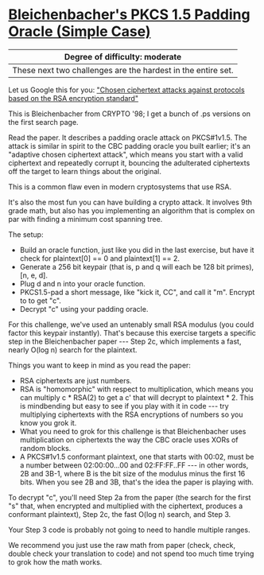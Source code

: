 # [Bleichenbacher's PKCS 1.5 Padding Oracle (Simple Case)](http://cryptopals.com/sets/6/challenges/47/)
Degree of difficulty: moderate |
------------------------------ |
These next two challenges are the hardest in the entire set. |

Let us Google this for you: ["Chosen ciphertext attacks against protocols based on the RSA encryption standard"](http://lmgtfy.com/?q=%22Chosen+ciphertext+attacks+against+protocols+based+on+the+RSA+encryption+standard%22)

This is Bleichenbacher from CRYPTO '98; I get a bunch of .ps versions on the first search page.

Read the paper. It describes a padding oracle attack on PKCS#1v1.5. The attack is similar in spirit to the CBC padding oracle you built earlier; it's an "adaptive chosen ciphertext attack", which means you start with a valid ciphertext and repeatedly corrupt it, bouncing the adulterated ciphertexts off the target to learn things about the original.

This is a common flaw even in modern cryptosystems that use RSA.

It's also the most fun you can have building a crypto attack. It involves 9th grade math, but also has you implementing an algorithm that is complex on par with finding a minimum cost spanning tree.

The setup:

* Build an oracle function, just like you did in the last exercise, but have it check for plaintext[0] == 0 and plaintext[1] == 2.
* Generate a 256 bit keypair (that is, p and q will each be 128 bit primes), [n, e, d].
* Plug d and n into your oracle function.
* PKCS1.5-pad a short message, like "kick it, CC", and call it "m". Encrypt to to get "c".
* Decrypt "c" using your padding oracle.

For this challenge, we've used an untenably small RSA modulus (you could factor this keypair instantly). That's because this exercise targets a specific step in the Bleichenbacher paper --- Step 2c, which implements a fast, nearly O(log n) search for the plaintext.

Things you want to keep in mind as you read the paper:

* RSA ciphertexts are just numbers.
* RSA is "homomorphic" with respect to multiplication, which means you can multiply c * RSA(2) to get a c' that will decrypt to plaintext * 2. This is mindbending but easy to see if you play with it in code --- try multiplying ciphertexts with the RSA encryptions of numbers so you know you grok it.
* What you need to grok for this challenge is that Bleichenbacher uses multiplication on ciphertexts the way the CBC oracle uses XORs of random blocks.
* A PKCS#1v1.5 conformant plaintext, one that starts with 00:02, must be a number between 02:00:00...00 and 02:FF:FF..FF --- in other words, 2B and 3B-1, where B is the bit size of the modulus minus the first 16 bits. When you see 2B and 3B, that's the idea the paper is playing with.

To decrypt "c", you'll need Step 2a from the paper (the search for the first "s" that, when encrypted and multiplied with the ciphertext, produces a conformant plaintext), Step 2c, the fast O(log n) search, and Step 3.

Your Step 3 code is probably not going to need to handle multiple ranges.

We recommend you just use the raw math from paper (check, check, double check your translation to code) and not spend too much time trying to grok how the math works.